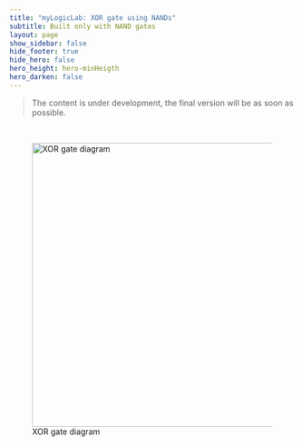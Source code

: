 ```yaml
---
title: "myLogicLab: XOR gate using NANDs"
subtitle: Built only with NAND gates
layout: page
show_sidebar: false
hide_footer: true
hide_hero: false
hero_height: hero-minHeigth
hero_darken: false
---
```

> The content is under development, the final version will be as soon as possible.

<br/>
<figure class="center">
    <img src="{{ site.baseurl }}/img/prototypes/xor_b.png" alt="XOR gate diagram" title="XOR gate diagram" width="500px">
    <figcaption>XOR gate diagram</figcaption>
</figure>